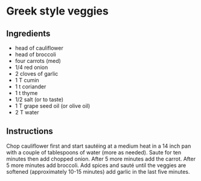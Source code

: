 # Greek style veggies 

## Ingredients

- head of cauliflower 
- head of broccoli 
- four carrots (med)
- 1/4 red onion 
- 2 cloves of garlic 
- 1 T cumin
- 1 t coriander 
- 1 t thyme 
- 1/2 salt (or to taste) 
- 1 T grape seed oil (or olive oil) 
- 2 T water

## Instructions

Chop cauliflower first and start sautéing at a medium heat in a 14 inch pan with a couple of tablespoons of water (more as needed). Saute for ten minutes then add chopped onion. After 5 more minutes add the carrot. After 5 more minutes add broccoli. Add spices and sauté until the veggies are softened (approximately 10-15 minutes) add garlic in the last five minutes.  